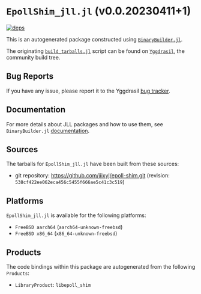 # `EpollShim_jll.jl` (v0.0.20230411+1)

[![deps](https://juliahub.com/docs/EpollShim_jll/deps.svg)](https://juliahub.com/ui/Packages/General/EpollShim_jll/)

This is an autogenerated package constructed using [`BinaryBuilder.jl`](https://github.com/JuliaPackaging/BinaryBuilder.jl).

The originating [`build_tarballs.jl`](https://github.com/JuliaPackaging/Yggdrasil/blob/f564cb9e012c8da3c4d53cf72ef20b892a864d54/E/EpollShim/build_tarballs.jl) script can be found on [`Yggdrasil`](https://github.com/JuliaPackaging/Yggdrasil/), the community build tree.

## Bug Reports

If you have any issue, please report it to the Yggdrasil [bug tracker](https://github.com/JuliaPackaging/Yggdrasil/issues).

## Documentation

For more details about JLL packages and how to use them, see `BinaryBuilder.jl` [documentation](https://docs.binarybuilder.org/stable/jll/).

## Sources

The tarballs for `EpollShim_jll.jl` have been built from these sources:

* git repository: https://github.com/jiixyj/epoll-shim.git (revision: `538cf422ee062eca456c5455f666ae5c41c3c519`)

## Platforms

`EpollShim_jll.jl` is available for the following platforms:

* `FreeBSD aarch64` (`aarch64-unknown-freebsd`)
* `FreeBSD x86_64` (`x86_64-unknown-freebsd`)

## Products

The code bindings within this package are autogenerated from the following `Products`:

* `LibraryProduct`: `libepoll_shim`
